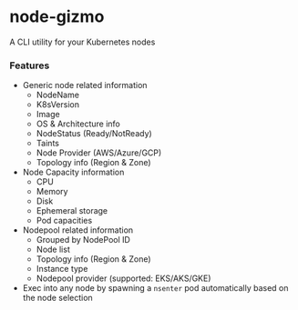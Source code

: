 # node-gizmo
A CLI utility for your Kubernetes nodes

### Features
- Generic node related information
  - NodeName
  - K8sVersion
  - Image
  - OS & Architecture info
  - NodeStatus (Ready/NotReady)
  - Taints
  - Node Provider (AWS/Azure/GCP)
  - Topology info (Region & Zone)
- Node Capacity information
  - CPU
  - Memory
  - Disk
  - Ephemeral storage
  - Pod capacities
- Nodepool related information
  - Grouped by NodePool ID
  - Node list
  - Topology info (Region & Zone)
  - Instance type
  - Nodepool provider (supported: EKS/AKS/GKE)
- Exec into any node by spawning a `nsenter` pod automatically based on the node selection